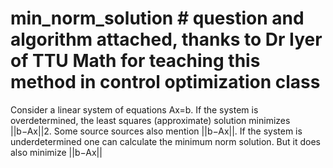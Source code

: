 # min_norm_solution # question and algorithm attached, thanks to Dr Iyer of TTU Math for teaching this method in control optimization class
Consider a linear system of equations Ax=b.  If the system is overdetermined, the least squares (approximate) solution minimizes ||b−Ax||2. Some source sources also mention ||b−Ax||.  If the system is underdetermined one can calculate the minimum norm solution. But it does also minimize ||b−Ax||

